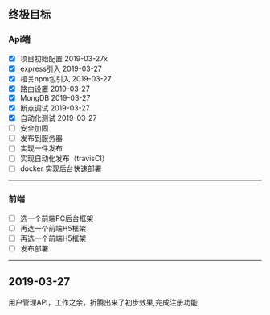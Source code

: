 
## 终极目标

### Api端 
- [x] 项目初始配置         2019-03-27x
- [x] express引入         2019-03-27 
- [x] 相关npm包引入  2019-03-27 
- [x] 路由设置      2019-03-27 
- [x] MongDB       2019-03-27 
- [x] 断点调试      2019-03-27 
- [x] 自动化测试     2019-03-27 
- [ ] 安全加固
- [ ] 发布到服务器
- [ ] 实现一件发布
- [ ] 实现自动化发布（travisCI） 
- [ ] docker 实现后台快速部署

----
### 前端
- [ ]  选一个前端PC后台框架
- [ ]  再选一个前端H5框架
- [ ]  再选一个前端H5框架
- [ ]  发布部署

----


## 2019-03-27  
  用户管理API，工作之余，折腾出来了初步效果,完成注册功能


